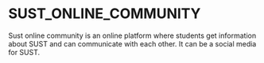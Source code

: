 # SUST_ONLINE_COMMUNITY
Sust online community is an online platform where students get information about SUST and can communicate with each other. It can be a social media for SUST.
